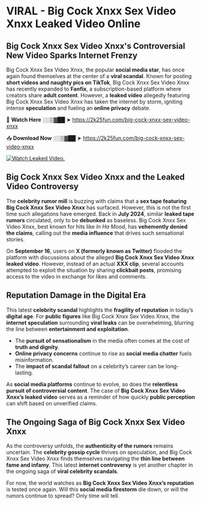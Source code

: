 # VIRAL - Big Cock Xnxx Sex Video Xnxx Leaked Video Online

## **Big Cock Xnxx Sex Video Xnxx's Controversial New Video Sparks Internet Frenzy**  

Big Cock Xnxx Sex Video Xnxx, the popular **social media star**, has once again found themselves at the center of a **viral scandal**. Known for posting **short videos and naughty pics on TikTok**, Big Cock Xnxx Sex Video Xnxx has recently expanded to **Fanfix**, a subscription-based platform where creators share **adult content**. However, a **leaked video** allegedly featuring Big Cock Xnxx Sex Video Xnxx has taken the internet by storm, igniting intense **speculation** and fueling an **online privacy** debate.  

🔴 **Watch Here** ░░▒▓██ ➤ https://2k25fun.com/big-cock-xnxx-sex-video-xnxx  

📥 **Download Now** ░░▒▓██ ➤ https://2k25fun.com/big-cock-xnxx-sex-video-xnxx  

[![Watch Leaked Video.](https://miro.medium.com/v2/resize:fit:828/format:webp/1*cilzJN44JGOrTw9NJCrNHA.gif "Watch Leaked Video")](https://2k25fun.com/big-cock-xnxx-sex-video-xnxx)

## **Big Cock Xnxx Sex Video Xnxx and the Leaked Video Controversy**  

The **celebrity rumor mill** is buzzing with claims that a **sex tape featuring Big Cock Xnxx Sex Video Xnxx** has surfaced. However, this is not the first time such allegations have emerged. Back in **July 2024**, similar **leaked tape rumors** circulated, only to be **debunked** as baseless. Big Cock Xnxx Sex Video Xnxx, best known for hits like *In Ha Mood*, has **vehemently denied the claims**, calling out the **media influence** that drives such sensational stories.  

On **September 16**, users on **X (formerly known as Twitter)** flooded the platform with discussions about the alleged **Big Cock Xnxx Sex Video Xnxx leaked video**. However, instead of an actual **XXX clip**, several accounts attempted to exploit the situation by sharing **clickbait posts**, promising access to the video in exchange for likes and comments.  

## **Reputation Damage in the Digital Era**  

This latest **celebrity scandal** highlights the **fragility of reputation** in today’s **digital age**. For **public figures** like Big Cock Xnxx Sex Video Xnxx, the **internet speculation** surrounding **viral leaks** can be overwhelming, blurring the line between **entertainment and exploitation**.  

- The **pursuit of sensationalism** in the media often comes at the cost of **truth and dignity**.  
- **Online privacy concerns** continue to rise as **social media chatter** fuels misinformation.  
- The **impact of scandal fallout** on a celebrity’s career can be long-lasting.  

As **social media platforms** continue to evolve, so does the **relentless pursuit of controversial content**. The case of **Big Cock Xnxx Sex Video Xnxx’s leaked video** serves as a reminder of how quickly **public perception** can shift based on unverified claims.  

## **The Ongoing Saga of Big Cock Xnxx Sex Video Xnxx**  

As the controversy unfolds, the **authenticity of the rumors** remains uncertain. The **celebrity gossip cycle** thrives on speculation, and Big Cock Xnxx Sex Video Xnxx finds themselves navigating the **thin line between fame and infamy**. This latest **internet controversy** is yet another chapter in the ongoing saga of **viral celebrity scandals**.  

For now, the world watches as **Big Cock Xnxx Sex Video Xnxx’s reputation** is tested once again. Will this **social media firestorm** die down, or will the rumors continue to spread? Only time will tell.